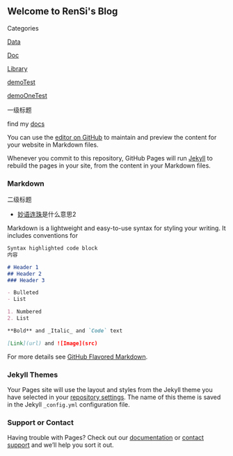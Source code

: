 ## Welcome to RenSi's Blog

Categories

[Data](/Data/index.md)

[Doc](/Dox/index.md)

[Library](/Library/index.md)

[demoTest](/demo.md)

[demoOneTest](/demoOne.md)


一级标题

find my [docs](/demo.md)

You can use the [editor on GitHub](https://github.com/AmbroseRen/test/edit/master/index.md) to maintain and preview the content for your website in Markdown files.

Whenever you commit to this repository, GitHub Pages will run [Jekyll](https://jekyllrb.com/) to rebuild the pages in your site, from the content in your Markdown files.

### Markdown
二级标题
* [妙语连珠](https://ambroseren.github.io/test/)是什么意思2

Markdown is a lightweight and easy-to-use syntax for styling your writing. It includes conventions for

```markdown
Syntax highlighted code block
内容

# Header 1
## Header 2
### Header 3

- Bulleted
- List

1. Numbered
2. List

**Bold** and _Italic_ and `Code` text

[Link](url) and ![Image](src)
```

For more details see [GitHub Flavored Markdown](https://guides.github.com/features/mastering-markdown/).

### Jekyll Themes

Your Pages site will use the layout and styles from the Jekyll theme you have selected in your [repository settings](https://github.com/AmbroseRen/test/settings). The name of this theme is saved in the Jekyll `_config.yml` configuration file.

### Support or Contact

Having trouble with Pages? Check out our [documentation](https://help.github.com/categories/github-pages-basics/) or [contact support](https://github.com/contact) and we’ll help you sort it out.
